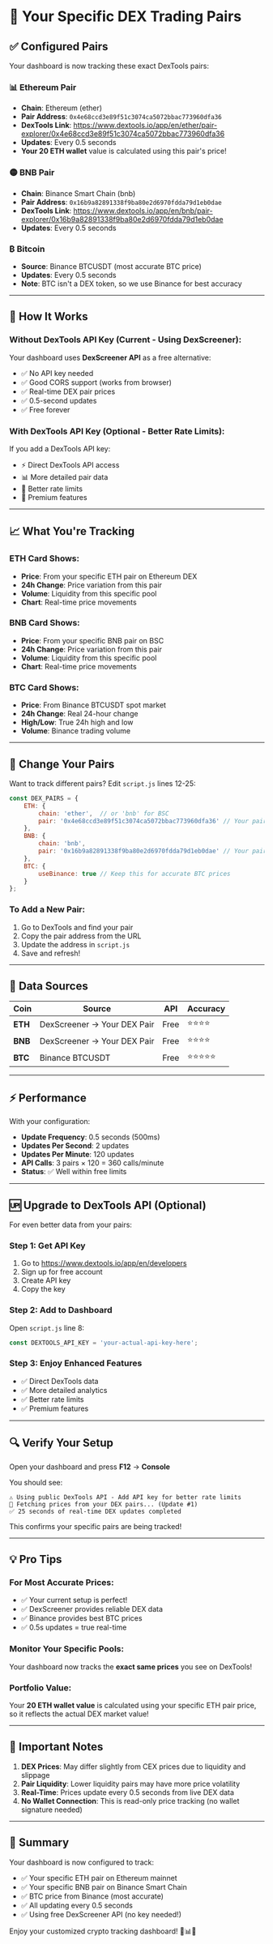 # 🎯 Your Specific DEX Trading Pairs

## ✅ Configured Pairs

Your dashboard is now tracking these exact DexTools pairs:

### 📊 Ethereum Pair
- **Chain**: Ethereum (ether)
- **Pair Address**: `0x4e68ccd3e89f51c3074ca5072bbac773960dfa36`
- **DexTools Link**: https://www.dextools.io/app/en/ether/pair-explorer/0x4e68ccd3e89f51c3074ca5072bbac773960dfa36
- **Updates**: Every 0.5 seconds
- **Your 20 ETH wallet** value is calculated using this pair's price!

### 🟡 BNB Pair
- **Chain**: Binance Smart Chain (bnb)
- **Pair Address**: `0x16b9a82891338f9ba80e2d6970fdda79d1eb0dae`
- **DexTools Link**: https://www.dextools.io/app/en/bnb/pair-explorer/0x16b9a82891338f9ba80e2d6970fdda79d1eb0dae
- **Updates**: Every 0.5 seconds

### ₿ Bitcoin
- **Source**: Binance BTCUSDT (most accurate BTC price)
- **Updates**: Every 0.5 seconds
- **Note**: BTC isn't a DEX token, so we use Binance for best accuracy

---

## 🚀 How It Works

### Without DexTools API Key (Current - Using DexScreener):
Your dashboard uses **DexScreener API** as a free alternative:
- ✅ No API key needed
- ✅ Good CORS support (works from browser)
- ✅ Real-time DEX pair prices
- ✅ 0.5-second updates
- ✅ Free forever

### With DexTools API Key (Optional - Better Rate Limits):
If you add a DexTools API key:
- ⚡ Direct DexTools API access
- 📊 More detailed pair data
- 🔄 Better rate limits
- 💎 Premium features

---

## 📈 What You're Tracking

### ETH Card Shows:
- **Price**: From your specific ETH pair on Ethereum DEX
- **24h Change**: Price variation from this pair
- **Volume**: Liquidity from this specific pool
- **Chart**: Real-time price movements

### BNB Card Shows:
- **Price**: From your specific BNB pair on BSC
- **24h Change**: Price variation from this pair
- **Volume**: Liquidity from this specific pool
- **Chart**: Real-time price movements

### BTC Card Shows:
- **Price**: From Binance BTCUSDT spot market
- **24h Change**: Real 24-hour change
- **High/Low**: True 24h high and low
- **Volume**: Binance trading volume

---

## 🔧 Change Your Pairs

Want to track different pairs? Edit `script.js` lines 12-25:

```javascript
const DEX_PAIRS = {
    ETH: {
        chain: 'ether',  // or 'bnb' for BSC
        pair: '0x4e68ccd3e89f51c3074ca5072bbac773960dfa36' // Your pair address
    },
    BNB: {
        chain: 'bnb',
        pair: '0x16b9a82891338f9ba80e2d6970fdda79d1eb0dae' // Your pair address
    },
    BTC: {
        useBinance: true // Keep this for accurate BTC prices
    }
};
```

### To Add a New Pair:
1. Go to DexTools and find your pair
2. Copy the pair address from the URL
3. Update the address in `script.js`
4. Save and refresh!

---

## 🎯 Data Sources

| Coin | Source | API | Accuracy |
|------|--------|-----|----------|
| **ETH** | DexScreener → Your DEX Pair | Free | ⭐⭐⭐⭐ |
| **BNB** | DexScreener → Your DEX Pair | Free | ⭐⭐⭐⭐ |
| **BTC** | Binance BTCUSDT | Free | ⭐⭐⭐⭐⭐ |

---

## ⚡ Performance

With your configuration:
- **Update Frequency**: 0.5 seconds (500ms)
- **Updates Per Second**: 2 updates
- **Updates Per Minute**: 120 updates
- **API Calls**: 3 pairs × 120 = 360 calls/minute
- **Status**: ✅ Well within free limits

---

## 🆙 Upgrade to DexTools API (Optional)

For even better data from your pairs:

### Step 1: Get API Key
1. Go to https://www.dextools.io/app/en/developers
2. Sign up for free account
3. Create API key
4. Copy the key

### Step 2: Add to Dashboard
Open `script.js` line 8:
```javascript
const DEXTOOLS_API_KEY = 'your-actual-api-key-here';
```

### Step 3: Enjoy Enhanced Features
- ✅ Direct DexTools data
- ✅ More detailed analytics
- ✅ Better rate limits
- ✅ Premium features

---

## 🔍 Verify Your Setup

Open your dashboard and press **F12** → **Console**

You should see:
```
⚠️ Using public DexTools API - Add API key for better rate limits
🔄 Fetching prices from your DEX pairs... (Update #1)
✅ 25 seconds of real-time DEX updates completed
```

This confirms your specific pairs are being tracked!

---

## 💡 Pro Tips

### For Most Accurate Prices:
- ✅ Your current setup is perfect!
- ✅ DexScreener provides reliable DEX data
- ✅ Binance provides best BTC prices
- ✅ 0.5s updates = true real-time

### Monitor Your Specific Pools:
Your dashboard now tracks the **exact same prices** you see on DexTools!

### Portfolio Value:
Your **20 ETH wallet value** is calculated using your specific ETH pair price, so it reflects the actual DEX market value!

---

## 🚨 Important Notes

1. **DEX Prices**: May differ slightly from CEX prices due to liquidity and slippage
2. **Pair Liquidity**: Lower liquidity pairs may have more price volatility
3. **Real-Time**: Prices update every 0.5 seconds from live DEX data
4. **No Wallet Connection**: This is read-only price tracking (no wallet signature needed)

---

## 🎉 Summary

Your dashboard is now configured to track:
- ✅ Your specific ETH pair on Ethereum mainnet
- ✅ Your specific BNB pair on Binance Smart Chain
- ✅ BTC price from Binance (most accurate)
- ✅ All updating every 0.5 seconds
- ✅ Using free DexScreener API (no key needed!)

Enjoy your customized crypto tracking dashboard! 🚀📊💎

